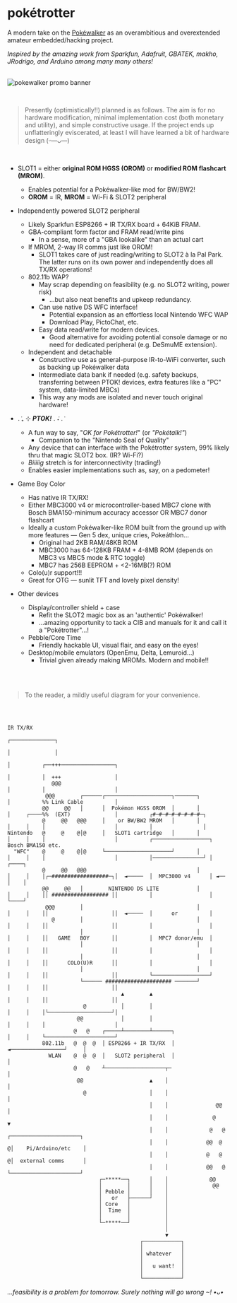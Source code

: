 # pokétrotter
A modern take on the [Pokéwalker](https://bulbapedia.bulbagarden.net/wiki/Pok%C3%A9walker) as an overambitious and overextended amateur embedded/hacking project.

_Inspired by the amazing work from Sparkfun, Adafruit, GBATEK, makho, JRodrigo, and Arduino among many many others!_<br><br>

![pokewalker promo banner](https://github.com/user-attachments/assets/9ca4a41e-3c97-4b78-a153-1fbf118176b6)

<br>

> Presently (optimistically!!) planned is as follows. The aim is for no hardware modification, minimal implementation cost (both monetary and utility), and simple constructive usage. If the project ends up unflatteringly eviscerated, at least I will have learned a bit of hardware design (ᵕ—ᴗ—)

<br>

- SLOT1 = either **original ROM HGSS (OROM)** or **modified ROM flashcart (MROM)**.
  - Enables potential for a Pokéwalker-like mod for BW/BW2!
  - **OROM** = IR, **MROM** = Wi-Fi & SLOT2 peripheral

- Independently powered SLOT2 peripheral
  - Likely Sparkfun ESP8266 + IR TX/RX board + 64KiB FRAM.
  - GBA-compliant form factor and FRAM read/write pins
    - In a sense, more of a "GBA lookalike" than an actual cart
  - If MROM, 2-way IR comms just like OROM!
    - SLOT1 takes care of just reading/writing to SLOT2 à la Pal Park. The latter runs on its own power and independently does all TX/RX operations!
  - 802.11b WAP?
    - May scrap depending on feasibility (e.g. no SLOT2 writing, power risk)
      - ...but also neat benefits and upkeep redundancy.
    - Can use native DS WFC interface!
      - Potential expansion as an effortless local Nintendo WFC WAP
      - Download Play, PictoChat, etc.
    - Easy data read/write for modern devices.
      - Good alternative for avoiding potential console damage or no need for dedicated peripheral (e.g. DeSmuME extension).
  - Independent and detachable
    - Constructive use as general-purpose IR-to-WiFi converter, such as backing up Pokéwalker data
    - Intermediate data bank if needed (e.g. safety backups, transferring between PTOK! devices, extra features like a "PC" system, data-limited MBCs)
    - This way any mods are isolated and never touch original hardware!
   
- . ݁₊ ⊹ _**PTOK!**_ . ݁˖ . ݁
  - A fun way to say, "_OK for Pokétrotter!_" (or _"Pokétalk!"_)
    - Companion to the "Nintendo Seal of Quality"
  - Any device that can interface with the Pokétrotter system, 99% likely thru that magic SLOT2 box. (IR? Wi-Fi?)
  - _Biiiiig_ stretch is for interconnectivity (trading!)
  - Enables easier implementations such as, say, on a pedometer!
 
- Game Boy Color
  - Has native IR TX/RX!
  - Either MBC3000 v4 or microcontroller-based MBC7 clone with Bosch BMA150-minimum accuracy accessor OR MBC7 donor flashcart
  - Ideally a custom Pokéwalker-like ROM built from the ground up with more features — Gen 5 dex, unique cries, Pokeáthlon...
    - Original had 2KB RAM/48KB ROM
    - MBC3000 has 64-128KB FRAM + 4-8MB ROM (depends on MBC3 vs MBC5 mode & RTC toggle)
    - MBC7 has 256B EEPROM + <2-16MB(?) ROM
  - Colo(u)r support!!!
  - Great for OTG — sunlit TFT and lovely pixel density!
 
- Other devices
  - Display/controller shield + case
    - Refit the SLOT2 magic box as an 'authentic' Pokéwalker!
    - ...amazing opportunity to tack a CIB and manuals for it and call it a "Pokétrotter"...!
  - Pebble/Core Time
    - Friendly hackable UI, visual flair, and easy on the eyes!
  - Desktop/mobile emulators (OpenEmu, Delta, Lemuroid...)
    - Trivial given already making MROMs. Modern and mobile!!

<br><br>
> To the reader, a mildly useful diagram for your convenience.
<br>

```
                                                                           IR TX/RX                                                                 
                                                                        ┌──────────────┐                                                            
                                                                        │              │                                                            
                                                                        │          ┌──+++─────────────────┐                                         
                                                                        │          │  +++                 │                                         
              @@@                                                       │          │                      │                                         
            @@@        ┌──────┌─────────────────────┐───────┐           │          %% Link Cable          │                                         
           @@     @@   │      │  Pokémon HGSS OROM  │       │           │     ┌────%%  (EXT)              │          ┌#─#─#─#─#─#─#─#─┐             
           @     @@   @@@     │    or BW/BW2 MROM   │       │           │     │    │                      │          │                │             
Nintendo   @     @    @│@     │   SLOT1 cartridge   │       │           │     │    │                      │          ┌──────────────────┐      Bosch BMA150 etc.     
  "WFC"    @     @    @│@     └─────────────────────┘       │           │     │    │                      │          │────────────────┘ │     ┌────┐
           @     @@   @@@                                   │           │     │    │┌─##################─┐│  ◄─────  │  MPC3000 v4      │ ◄── │    │
           @@     @@   │        NINTENDO DS LITE            │           │     │    ││ ################## ││          │                  │     └────┘
            @@@        │                                    │           │     │    ││                    ││  ◄─────  │      or          │           
              @        │                                    │           │     │    ││                    ││          │                  │           
                       │                                    │           │     │    ││   GAME   BOY       ││          │  MPC7 donor/emu  │           
                       │                                    │           │     │    ││                    ││          │                  │           
                       │                                    │           │     │    ││      COLO(U)R      ││          │                  │           
                       │                                    │           │     │    ││                    ││          └──────────────────┘           
                       └────── ##################### ───────┘           │     │    ││                    ││                                         
                                    ▲        ▲                          │     │    ││                    ││                                         
                        @           │        │                          │     │    │└────────────────────┘│                                         
                      @@            │        │                          │     │    │                      │                                         
                     @   @    ┌─────┴────────┴──────┐                   │     │    └──────────────────────┘                                         
           802.11b   @  @  @  │ ESP8266 + IR TX/RX  │ ◄─────────────────┘     │                                                                     
             WLAN    @  @  @  │   SLOT2 peripheral  │                         │                                                                     
                     @   @    ┴───────────────────┬─                          │                                                                     
                      @@                     ▲    │                           │                                                                     
                        @                    │    │                           │                                                                     
                                             │    │               @@          │                                                                     
                                             │    │              @            ▼                                                                     
                                             │    │             @   @  ┌──────────────────────┐                                                     
                                             │    │            @@  @  @│    Pi/Arduino/etc    │                                                     
                                             │    │            @   @  @│  external comms      │                                                     
                                             │    │            @@   @  └──────────────────────┘                                                     
                             ┌─*****──┐      │    │             @@                                                                                  
                             │        │      │    │              @@                                                                                 
                             │ Pebble │      │    │                                                                                                 
                             │   or   ├──────┘    │                                                                                                 
                             │ Core   │           │                                                                                                 
                             │  Time  │           │                                                                                                 
                             │        │           │                                                                                                 
                             └─*****──┘           │                                                                                                 
                                                  │                                                                                                 
                                                  ▼                                                                                                 
                                          ┌────────────┐                                                                                            
                                          │            │                                                                                            
                                          │ whatever   │                                                                                            
                                          │            │                                                                                            
                                          │   u want!  │                                                                                            
                                          │            │                                                                                            
                                          └────────────┘          
```                                          
_...feasibility is a problem for tomorrow. Surely nothing will go wrong ~! •ᴗ•_
